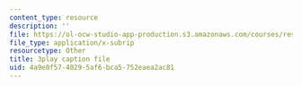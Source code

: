 ```yaml
---
content_type: resource
description: ''
file: https://ol-ocw-studio-app-production.s3.amazonaws.com/courses/res-env-001-climate-action-hands-on-harnessing-science-with-communities-to-cut-carbon-january-iap-2017/4a9e0f5740295af6bca5752eaea2ac81_wbAC6IQtgAU.vtt
file_type: application/x-subrip
resourcetype: Other
title: 3play caption file
uid: 4a9e0f57-4029-5af6-bca5-752eaea2ac81
---
```

